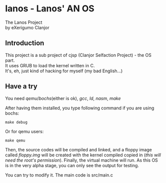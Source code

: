 lanos - Lanos' AN OS
======================================================================
The Lanos Project<br>
by eXerigumo Clanjor

Introduction
------------------------------------------------------------
This project is a sub project of cjsp (Clanjor Selfaction Project) -
the OS part.<br>
It uses GRUB to load the kernel written in C.<br>
It's, eh, just kind of hacking for myself (my bad English...)

Have a try
------------------------------------------------------------
You need _qemu_/_bochs_(either is ok), _gcc_, _ld_, _nasm_, _make_

After having them installed, you type following command
if you are using bochs:

	make debug

Or for qemu users:

	make qemu

Then, the source codes will be compiled and linked, and a floppy
image called _floppy.img_ will be created with the kernel compiled
copied in (*this will need the root's permission*). Finally, the
virtual machine will run. As this OS is in the very alpha stage,
you can only see the output for testing.

You can try to modify it. The main code is src/main.c


